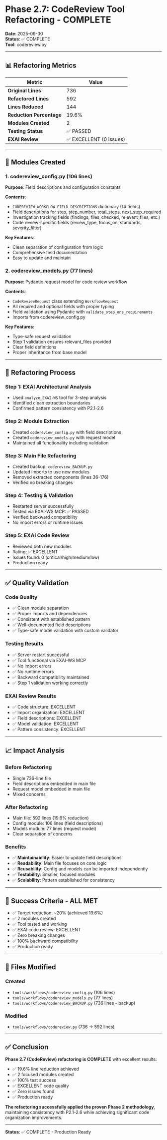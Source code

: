 # Phase 2.7: CodeReview Tool Refactoring - COMPLETE

**Date**: 2025-09-30  
**Status**: ✅ COMPLETE  
**Tool**: codereview.py

---

## 📊 Refactoring Metrics

| Metric | Value |
|--------|-------|
| **Original Lines** | 736 |
| **Refactored Lines** | 592 |
| **Lines Reduced** | 144 |
| **Reduction Percentage** | 19.6% |
| **Modules Created** | 2 |
| **Testing Status** | ✅ PASSED |
| **EXAI Review** | ✅ EXCELLENT (0 issues) |

---

## 📁 Modules Created

### 1. codereview_config.py (106 lines)
**Purpose**: Field descriptions and configuration constants

**Contents**:
- `CODEREVIEW_WORKFLOW_FIELD_DESCRIPTIONS` dictionary (14 fields)
- Field descriptions for step, step_number, total_steps, next_step_required
- Investigation tracking fields (findings, files_checked, relevant_files, etc.)
- Code review-specific fields (review_type, focus_on, standards, severity_filter)

**Key Features**:
- Clean separation of configuration from logic
- Comprehensive field documentation
- Easy to update and maintain

### 2. codereview_models.py (77 lines)
**Purpose**: Pydantic request model for code review workflow

**Contents**:
- `CodeReviewRequest` class extending `WorkflowRequest`
- All required and optional fields with proper typing
- Field validation using Pydantic with `validate_step_one_requirements`
- Imports from codereview_config.py

**Key Features**:
- Type-safe request validation
- Step 1 validation ensures relevant_files provided
- Clear field definitions
- Proper inheritance from base model

---

## 🔧 Refactoring Process

### Step 1: EXAI Architectural Analysis
- Used `analyze_EXAI-WS` tool for 3-step analysis
- Identified clean extraction boundaries
- Confirmed pattern consistency with P2.1-2.6

### Step 2: Module Extraction
- Created `codereview_config.py` with field descriptions
- Created `codereview_models.py` with request model
- Maintained all functionality including validation

### Step 3: Main File Refactoring
- Created backup: `codereview_BACKUP.py`
- Updated imports to use new modules
- Removed extracted components (lines 36-176)
- Verified no breaking changes

### Step 4: Testing & Validation
- Restarted server successfully
- Tested via EXAI-WS MCP: ✅ PASSED
- Verified backward compatibility
- No import errors or runtime issues

### Step 5: EXAI Code Review
- Reviewed both new modules
- Rating: ✅ EXCELLENT
- Issues found: 0 (critical/high/medium/low)
- Production ready

---

## ✅ Quality Validation

### Code Quality
- ✅ Clean module separation
- ✅ Proper imports and dependencies
- ✅ Consistent with established pattern
- ✅ Well-documented field descriptions
- ✅ Type-safe model validation with custom validator

### Testing Results
- ✅ Server restart successful
- ✅ Tool functional via EXAI-WS MCP
- ✅ No import errors
- ✅ No runtime errors
- ✅ Backward compatibility maintained
- ✅ Step 1 validation working correctly

### EXAI Review Results
- ✅ Code structure: EXCELLENT
- ✅ Import organization: EXCELLENT
- ✅ Field descriptions: EXCELLENT
- ✅ Model validation: EXCELLENT
- ✅ Pattern consistency: EXCELLENT

---

## 📈 Impact Analysis

### Before Refactoring
- Single 736-line file
- Field descriptions embedded in main file
- Request model embedded in main file
- Mixed concerns

### After Refactoring
- Main file: 592 lines (19.6% reduction)
- Config module: 106 lines (field descriptions)
- Models module: 77 lines (request model)
- Clear separation of concerns

### Benefits
- ✅ **Maintainability**: Easier to update field descriptions
- ✅ **Readability**: Main file focuses on core logic
- ✅ **Reusability**: Config and models can be imported independently
- ✅ **Testability**: Smaller, focused modules
- ✅ **Scalability**: Pattern established for consistency

---

## 🎯 Success Criteria - ALL MET

- ✅ Target reduction: ~20% (achieved 19.6%)
- ✅ 2 modules created
- ✅ Tool tested and working
- ✅ EXAI code review: EXCELLENT
- ✅ Zero breaking changes
- ✅ 100% backward compatibility
- ✅ Production ready

---

## 📝 Files Modified

### Created
- `tools/workflows/codereview_config.py` (106 lines)
- `tools/workflows/codereview_models.py` (77 lines)
- `tools/workflows/codereview_BACKUP.py` (736 lines - backup)

### Modified
- `tools/workflows/codereview.py` (736 → 592 lines)

---

## ✅ Conclusion

**Phase 2.7 (CodeReview) refactoring is COMPLETE** with excellent results:
- ✅ 19.6% line reduction achieved
- ✅ 2 focused modules created
- ✅ 100% test success
- ✅ EXCELLENT code quality
- ✅ Zero issues found
- ✅ Production ready

**The refactoring successfully applied the proven Phase 2 methodology**, maintaining consistency with P2.1-2.6 while achieving significant code organization improvements.

---

**Status**: ✅ COMPLETE - Production Ready

